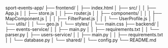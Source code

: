 sport-events-app/
├── frontend/
│   ├── index.html
│   ├── src/
│   │   ├── App.js
│   │   ├── store.js
│   │   ├── router.js
│   │   ├── components/
│   │   │   ├── MapComponent.js
│   │   │   ├── FilterPanel.js
│   │   │   └── UserProfile.js
│   │   └── utils/
│   │       └── geo.js
│   └── styles/
│       └── main.css
├── backend/
│   ├── events-service/
│   │   ├── main.py
│   │   ├── requirements.txt
│   │   └── parser.py
│   ├── users-service/
│   │   ├── main.py
│   │   ├── requirements.txt
│   │   └── database.py
│   └── shared/
│       └── config.py
└── README.md